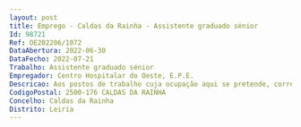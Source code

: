 ```yaml
--- 
layout: post
title: Emprego - Caldas da Rainha - Assistente graduado sénior
Id: 98721
Ref: OE202206/1072
DataAbertura: 2022-06-30
DataFecho: 2022-07-21
Trabalho: Assistente graduado sénior
Empregador: Centro Hospitalar do Oeste, E.P.E.
Descricao: Aos postos de trabalho cuja ocupação aqui se pretende, corresponde o conteúdo funcional estabelecido nos Decretos Leis n.os 176 2009 e 177 2009, ambos de 4 de agosto, com a redação introduzida pelo  Decreto Lei n.º 266 D 2012, 31 de dezembro.
CodigoPostal: 2500-176 CALDAS DA RAINHA
Concelho: Caldas da Rainha
Distrito: Leiria
--- 
```

